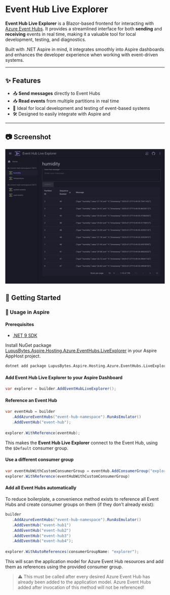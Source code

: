 # Event Hub Live Explorer

**Event Hub Live Explorer** is a Blazor-based frontend for interacting with [Azure Event Hubs](https://learn.microsoft.com/en-us/azure/event-hubs/). It provides a streamlined interface for both **sending** and **receiving** events in real time, making it a valuable tool for local development, testing, and diagnostics.

Built with .NET Aspire in mind, it integrates smoothly into Aspire dashboards and enhances the developer experience when working with event-driven systems.

---

## ✨ Features

- 📤 **Send messages** directly to Event Hubs
- 📥 **Read events** from multiple partitions in real time
- 🧪 Ideal for local development and testing of event-based systems
- 🛠️ Designed to easily integrate with Aspire and 

---

## 📷 Screenshot
![Event Hub Live Explorer example screenshot](docs/images/screenshot.png)

## 🚀 Getting Started

### 🧩 Usage in Aspire

#### Prerequisites
* [.NET 9 SDK](https://dotnet.microsoft.com/en-us/download/dotnet/9.0)

Install NuGet package [LupusBytes.Aspire.Hosting.Azure.EventHubs.LiveExplorer](https://www.nuget.org/packages/LupusBytes.Aspire.Hosting.Azure.EventHubs.LiveExplorer/) in your Aspire AppHost project.

```bash
dotnet add package LupusBytes.Aspire.Hosting.Azure.EventHubs.LiveExplorer
```

#### Add **Event Hub Live Explorer** to your Aspire Dashboard
```csharp
var explorer = builder.AddEventHubLiveExplorer();
```

#### Reference an Event Hub
```csharp
var eventHub = builder
   .AddAzureEventHubs("event-hub-namespace").RunAsEmulator()
   .AddEventHub("event-hub");

explorer.WithReference(eventHub);
```

This makes the **Event Hub Live Explorer** connect to the Event Hub, using the `$Default` consumer group.

#### Use a different consumer group

```csharp
var eventHubWithCustomConsumerGroup = eventHub.AddConsumerGroup("explorer");
explorer.WithReference(eventHubWithCustomConsumerGroup)
```

#### Add all Event Hubs automatically

To reduce boilerplate, a convenience method exists to reference all Event Hubs and create consumer groups on them (if they don’t already exist):

```csharp
builder
   .AddAzureEventHubs("event-hub-namespace").RunAsEmulator()
   .AddEventHub("event-hub1")
   .AddEventHub("event-hub2")
   .AddEventHub("event-hub3")
   .AddEventHub("event-hub4");

explorer.WithAutoReferences(consumerGroupName: "explorer");
```
This will scan the application model for Azure Event Hub resources and add them as references using the provided consumer group.

>⚠️ This must be called after every desired Azure Event Hub has already been added to the application model.
Azure Event Hubs added after invocation of this method will not be referenced!
